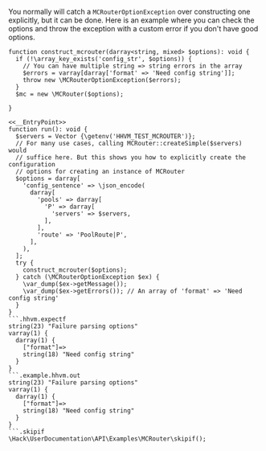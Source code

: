 You normally will catch a `MCRouterOptionException` over constructing one explicitly, but it can be done. Here is an example where you can check the options and throw the exception with a custom error if you don't have good options.

```basic-usage.hack
function construct_mcrouter(darray<string, mixed> $options): void {
  if (!\array_key_exists('config_str', $options)) {
    // You can have multiple string => string errors in the array
    $errors = varray[darray['format' => 'Need config string']];
    throw new \MCRouterOptionException($errors);
  }
  $mc = new \MCRouter($options);

}

<<__EntryPoint>>
function run(): void {
  $servers = Vector {\getenv('HHVM_TEST_MCROUTER')};
  // For many use cases, calling MCRouter::createSimple($servers) would
  // suffice here. But this shows you how to explicitly create the configuration
  // options for creating an instance of MCRouter
  $options = darray[
    'config_sentence' => \json_encode(
      darray[
        'pools' => darray[
          'P' => darray[
            'servers' => $servers,
          ],
        ],
        'route' => 'PoolRoute|P',
      ],
    ),
  ];
  try {
    construct_mcrouter($options);
  } catch (\MCRouterOptionException $ex) {
    \var_dump($ex->getMessage());
    \var_dump($ex->getErrors()); // An array of 'format' => 'Need config string'
  }
}
```.hhvm.expectf
string(23) "Failure parsing options"
varray(1) {
  darray(1) {
    ["format"]=>
    string(18) "Need config string"
  }
}
```.example.hhvm.out
string(23) "Failure parsing options"
varray(1) {
  darray(1) {
    ["format"]=>
    string(18) "Need config string"
  }
}
```.skipif
\Hack\UserDocumentation\API\Examples\MCRouter\skipif();
```
